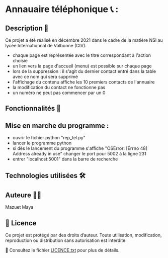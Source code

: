 # Annauaire téléphonique  📞 :

## Description 📌
Ce projet a été réalisé en décembre 2021 dans le cadre de la matière NSI au lycée Internationnal de Valbonne (CIV).

- chaque page est représentée avec le titre correspondant à l'action choisie
- un lien vers la page d'accueil (menu) est possible sur chaque page
- lors de la suppression : il s'agit du dernier contact entré dans la table avec ce nom qui sera supprimé
- l'affichage du contenu affiche les 10 premiers contacts de l'annuaire
- la modification du contact ne fonctionne pas
- un numéro ne peut pas commencer par un 0
  
## Fonctionnalités 🎯

## Mise en marche du programme :
- ouvrir le fichier python "rep_tel.py"
- lancer le programme python
- si dès le lancement du programme s'affiche "OSError: [Errno 48] Address already in use" changer le port pour 5002 à la ligne 231
- entrer "localhost:5001" dans la barre de recherche

## Technologies utilisées 🛠

## Auteure 👩‍💻
Mazuet Maya

## 📜 Licence  
Ce projet est protégé par des droits d’auteur. Toute utilisation, modification, reproduction ou distribution sans autorisation est interdite.  

🔗 Consultez le fichier [LICENCE.txt](LICENCE.txt) pour plus de détails.  
